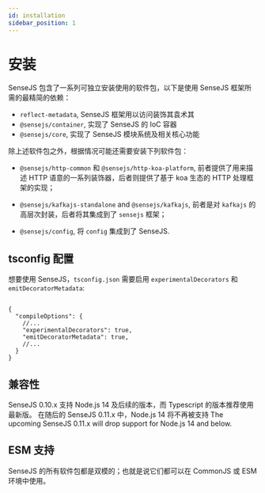 ```yaml
---
id: installation
sidebar_position: 1
---
```


# 安装


SenseJS 包含了一系列可独立安装使用的软件包，以下是使用 SenseJS 框架所需的最精简的依赖：

- `reflect-metadata`, SenseJS 框架用以访问装饰其袁术其
- `@sensejs/container`, 实现了 SenseJS 的 IoC 容器
- `@sensejs/core`, 实现了 SenseJS 模块系统及相关核心功能

除上述软件包之外，根据情况可能还需要安装下列软件包：

-   `@sensejs/http-common` 和 `@sensejs/http-koa-platform`, 前者提供了用来描述 HTTP 语意的一系列装饰器，后者则提供了基于
   koa 生态的 HTTP 处理框架的实现；

-   `@sensejs/kafkajs-standalone` and `@sensejs/kafkajs`, 前者是对 `kafkajs` 的高层次封装，后者将其集成到了 `sensejs`
    框架；

-   `@sensejs/config`, 将 `config` 集成到了 SenseJS.

## tsconfig 配置

想要使用 SenseJS，`tsconfig.json` 需要启用 `experimentalDecorators` 和 `emitDecoratorMetadata`:

```json5

{
  "compileOptions": {
    //...
    "experimentalDecorators": true,
    "emitDecoratorMetadata": true,
    //...
  }
}

```

## 兼容性

SenseJS 0.10.x 支持 Node.js 14 及后续的版本，而 Typescript 的版本推荐使用最新版。
在随后的 SenseJS 0.11.x 中，Node.js 14 将不再被支持
The upcoming SenseJS 0.11.x will drop support for Node.js 14 and below.

## ESM 支持


SenseJS 的所有软件包都是双模的；也就是说它们都可以在 CommonJS 或 ESM 环境中使用。






